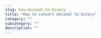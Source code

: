 ```yaml
---
slug: how-decimal-to-binary
title: "How to convert decimal to binary"
category: ""
subcategory: ""
description: ""
---
```


